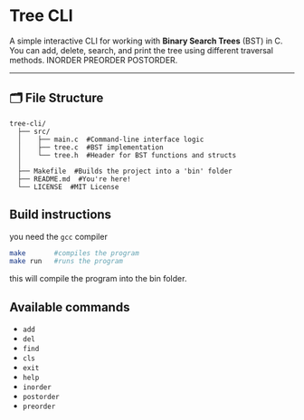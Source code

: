 # Tree CLI

A simple interactive CLI for working with **Binary Search Trees** (BST) in C.
You can add, delete, search, and print the tree using different traversal methods.
INORDER PREORDER POSTORDER.

---

## 🗂️ File Structure

```text
tree-cli/
  ├── src/
  │    ├── main.c  #Command-line interface logic
  │    ├── tree.c  #BST implementation
  │    └── tree.h  #Header for BST functions and structs
  │ 
  ├── Makefile  #Builds the project into a 'bin' folder
  ├── README.md  #You're here!
  └── LICENSE  #MIT License
```

## Build instructions

you need the `gcc` compiler

```bash
make       #compiles the program
make run   #runs the program
```
this will compile the program into the bin folder.

## Available commands

- `add`     <value>
- `del`     <value>
- `find`    <value>
- `cls`
- `exit`
- `help`
- `inorder`
- `postorder`
- `preorder`
